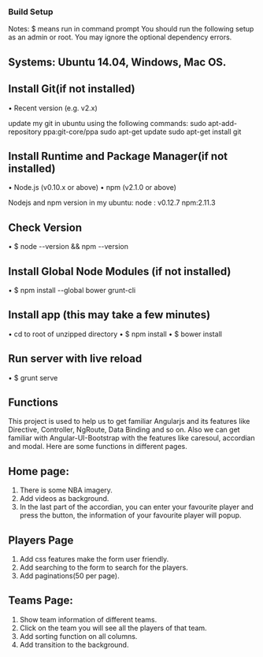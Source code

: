 ### **Build Setup**

Notes:
$ means run in command prompt
You should run the following setup as an admin or root.
You may ignore the optional dependency errors.

## Systems: Ubuntu 14.04, Windows, Mac OS.

## Install Git(if not installed)
•	Recent version (e.g. v2.x)

update my git in ubuntu using the following commands:
	sudo apt-add-repository ppa:git-core/ppa
	sudo apt-get update
	sudo apt-get install git


## Install Runtime and Package Manager(if not installed)
•	Node.js  (v0.10.x or above)
•	npm   (v2.1.0 or above)

Nodejs and npm version in my ubuntu:
node : v0.12.7
npm:2.11.3

## Check Version
•	$ node --version && npm --version

## Install Global Node Modules (if not installed)
•	$ npm install --global bower grunt-cli

## Install app (this may take a few minutes)
•	cd to root of unzipped directory
•	$ npm install
•	$ bower install

## Run server with live reload
•	$ grunt serve


## Functions
This project is used to help us to get familiar Angularjs and its features like Directive, Controller, NgRoute, Data Binding and so on. Also we can get familiar with Angular-UI-Bootstrap with the features like caresoul, accordian and modal.
Here are some functions in different pages.
## Home page:
1. There is some NBA imagery.
2. Add videos as background.
3. In the last part of the accordian, you can enter your favourite player and press the button, the information of your favourite player will popup.

## Players Page
1. Add css features make the form user friendly.
2. Add searching to the form to search for the players.
3. Add paginations(50 per page).

## Teams Page:
1. Show team information of different teams.
2. Click on the team you will see all the players of that team.
3. Add sorting function on all columns.
4. Add transition to the background.





